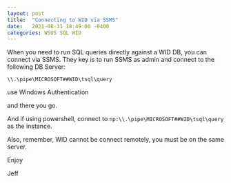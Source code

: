 ```yaml
---
layout: post
title:  "Connecting to WID via SSMS"
date:   2021-08-31 18:49:00 -0400
categories: WSUS SQL WID
---
```


When you need to run SQL queries directly against a WID DB, you can connect via SSMS.  They key is to run SSMS as admin and connect to the following DB Server:

```\\.\pipe\MICROSOFT##WID\tsql\query```

use Windows Authentication

and there you go.

And if using powershell, connect to ```np:\\.\pipe\MICROSOFT##WID\tsql\query``` as the instance.

Also, remember, WID cannot be connect remotely, you must be on the same server.

Enjoy

Jeff